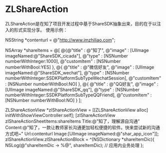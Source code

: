 # ZLShareAction

ZLShareAction是在知了项目开发过程中基于ShareSDK抽象出来，目的在于以注入的形式实现分享。
使用示例：


NSString *contenturl = @"http://www.imzhiliao.com";

NSArray *shareItems = @[
@{@"title"      : @"知了",
@"image"      : [UIImage imageNamed:@"ShareSDK_cicada"],
@"type"       : [NSNumber numberWithInteger:1000],
@"customItem" : [NSNumber numberWithBool:YES]
},
@{
@"title"      : @"微信好友",
@"image"      : [UIImage imageNamed:@"ShareSDK_wechat"],
@"type"       : [NSNumber numberWithInteger:SSDKPlatformSubTypeWechatSession],
@"customItem" : [NSNumber numberWithBool:NO]
},
@{
@"title"      : @"QQ好友",
@"image"      : [UIImage imageNamed:@"ShareSDK_qq"],
@"type"       : [NSNumber numberWithInteger:SSDKPlatformSubTypeQQFriend],
@"customItem" : [NSNumber numberWithBool:NO]
}
];

ZLShareActionView *zlShareActionView = [[ZLShareActionView alloc] initWithShowViewController:self];
[zlShareActionView zlShareActionSheetItems:shareItems
Title:@"知了，理解源自沟通"
Content:@"知了，一款让教师家长沟通更加轻松便捷的软件。快来尝试新的沟通方式吧~"
Url:contenturl
Image:[UIImage imageNamed:@"shar_app_icon"]];
zlShareActionView.zlShareActionBlock = ^(NSDictionary *shareItemDic){
NSLog(@"shareItemDic -> %@", shareItemDic);
// 应用内业务处理
};